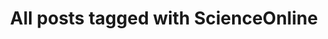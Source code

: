 ---
layout: tag
title: "All posts tagged with ScienceOnline"
permalink: /weblog/tags/scienceonline/
taxonomy: ScienceOnline
---